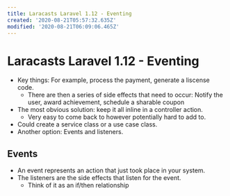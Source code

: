 ```yaml
---
title: Laracasts Laravel 1.12 - Eventing
created: '2020-08-21T05:57:32.635Z'
modified: '2020-08-21T06:09:06.465Z'
---
```


# Laracasts Laravel 1.12 - Eventing

* Key things: For example, process the payment, generate a liscense code.
  * There are then a series of side effects that need to occur: Notify the user, award achievement, schedule a sharable coupon
* The most obvious solution: keep it all inline in a controller action.
  * Very easy to come back to however potentially hard to add to.
* Could create a service class or a use case class.
* Another option: Events and listeners.

## Events

* An event represents an action that just took place in your system.
* The listeners are the side effects that listen for the event.
  * Think of it as an if/then relationship
